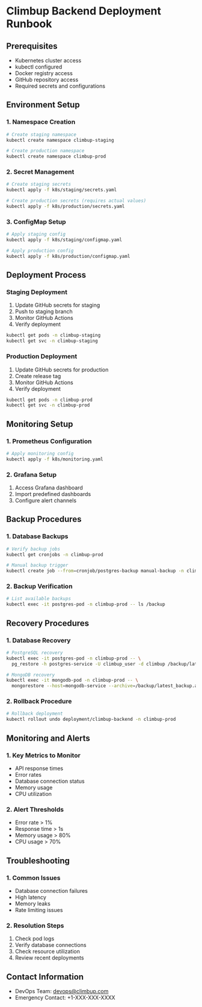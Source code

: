 # Climbup Backend Deployment Runbook

## Prerequisites
- Kubernetes cluster access
- kubectl configured
- Docker registry access
- GitHub repository access
- Required secrets and configurations

## Environment Setup

### 1. Namespace Creation
```bash
# Create staging namespace
kubectl create namespace climbup-staging

# Create production namespace
kubectl create namespace climbup-prod
```

### 2. Secret Management
```bash
# Create staging secrets
kubectl apply -f k8s/staging/secrets.yaml

# Create production secrets (requires actual values)
kubectl apply -f k8s/production/secrets.yaml
```

### 3. ConfigMap Setup
```bash
# Apply staging config
kubectl apply -f k8s/staging/configmap.yaml

# Apply production config
kubectl apply -f k8s/production/configmap.yaml
```

## Deployment Process

### Staging Deployment
1. Update GitHub secrets for staging
2. Push to staging branch
3. Monitor GitHub Actions
4. Verify deployment
```bash
kubectl get pods -n climbup-staging
kubectl get svc -n climbup-staging
```

### Production Deployment
1. Update GitHub secrets for production
2. Create release tag
3. Monitor GitHub Actions
4. Verify deployment
```bash
kubectl get pods -n climbup-prod
kubectl get svc -n climbup-prod
```

## Monitoring Setup

### 1. Prometheus Configuration
```bash
# Apply monitoring config
kubectl apply -f k8s/monitoring.yaml
```

### 2. Grafana Setup
1. Access Grafana dashboard
2. Import predefined dashboards
3. Configure alert channels

## Backup Procedures

### 1. Database Backups
```bash
# Verify backup jobs
kubectl get cronjobs -n climbup-prod

# Manual backup trigger
kubectl create job --from=cronjob/postgres-backup manual-backup -n climbup-prod
```

### 2. Backup Verification
```bash
# List available backups
kubectl exec -it postgres-pod -n climbup-prod -- ls /backup
```

## Recovery Procedures

### 1. Database Recovery
```bash
# PostgreSQL recovery
kubectl exec -it postgres-pod -n climbup-prod -- \
  pg_restore -h postgres-service -U climbup_user -d climbup /backup/latest_backup.sql.gz

# MongoDB recovery
kubectl exec -it mongodb-pod -n climbup-prod -- \
  mongorestore --host=mongodb-service --archive=/backup/latest_backup.archive
```

### 2. Rollback Procedure
```bash
# Rollback deployment
kubectl rollout undo deployment/climbup-backend -n climbup-prod
```

## Monitoring and Alerts

### 1. Key Metrics to Monitor
- API response times
- Error rates
- Database connection status
- Memory usage
- CPU utilization

### 2. Alert Thresholds
- Error rate > 1%
- Response time > 1s
- Memory usage > 80%
- CPU usage > 70%

## Troubleshooting

### 1. Common Issues
- Database connection failures
- High latency
- Memory leaks
- Rate limiting issues

### 2. Resolution Steps
1. Check pod logs
2. Verify database connections
3. Check resource utilization
4. Review recent deployments

## Contact Information
- DevOps Team: devops@climbup.com
- Emergency Contact: +1-XXX-XXX-XXXX 